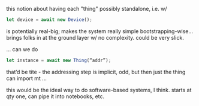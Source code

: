 this notion about having each "thing" possibly standalone, i.e. w/

```javascript 
let device = await new Device();
```

is potentially real-big; makes the system really simple bootstrapping-wise... brings folks in at the ground layer w/ no complexity. could be very slick. 

… can we do 

```js
let instance = await new Thing(“addr”); 
```

that’d be tite - the addressing step is implicit, odd, but then just the thing can import mt … 

this would be the ideal way to do software-based systems, I think. starts at qty one, can pipe it into notebooks, etc. 